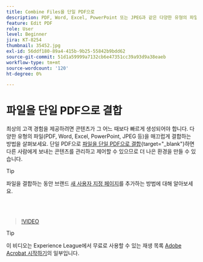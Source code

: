 ```yaml
---
title: Combine Files을 단일 PDF으로
description: PDF, Word, Excel, PowerPoint 또는 JPEG과 같은 다양한 유형의 파일을 단일 PDF으로 결합
feature: Edit PDF
role: User
level: Beginner
jira: KT-8254
thumbnail: 35452.jpg
exl-id: 56ddf180-89a4-415b-9b25-55842b9bdd62
source-git-commit: 51d1a59999a7132cb6e47351cc39a93d9a38eaeb
workflow-type: tm+mt
source-wordcount: '120'
ht-degree: 0%

---
```


# 파일을 단일 PDF으로 결합

최상의 고객 경험을 제공하려면 콘텐츠가 그 어느 때보다 빠르게 생성되어야 합니다. 다양한 유형의 파일(PDF, Word, Excel, PowerPoint, JPEG 등)을 매끄럽게 결합하는 방법을 살펴보세요. 단일 PDF으로 [파일을 단일 PDF으로 결합](https://www.adobe.com/kr/acrobat/online/merge-pdf.html){target="_blank"}하면 다른 사람에게 보내는 콘텐츠를 관리하고 제어할 수 있으므로 더 나은 환경을 만들 수 있습니다.

>[!TIP]
>
>파일을 결합하는 동안 브랜드 [새 사용자 지정 페이지](add-custom-page.md)를 추가하는 방법에 대해 알아보세요.

<br> 

>[!VIDEO](https://video.tv.adobe.com/v/35452?quality=12&learn=on&hidetitle=true)

>[!TIP]
>
>이 비디오는 Experience League에서 무료로 사용할 수 있는 재생 목록 [Adobe Acrobat 시작하기](https://experienceleague.adobe.com/en/playlists/acrobat-get-started-business-users)의 일부입니다.
